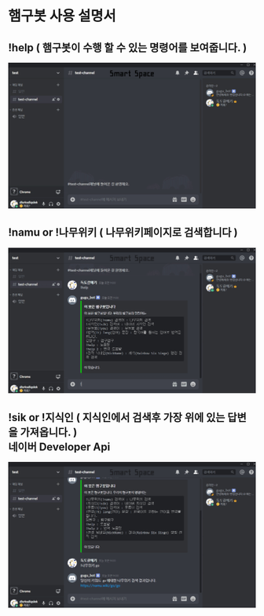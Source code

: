 # 햄구봇 사용 설명서

## !help ( 햄구봇이 수행 할 수 있는 명령어를 보여줍니다. )
<img src="/github/help.gif" title="Help_GIF" alt="Help_GIF"></img><br/>
## !namu or !나무위키 ( 나무위키페이지로 검색합니다 )
<img src="/github/namuwiki.gif" title="Namuwiki_GIF" alt="Namuwiki_GIF"></img><br/>
## !sik or !지식인 ( 지식인에서 검색후 가장 위에 있는 답변을 가져옵니다. )<br/>네이버 Developer Api
<img src="/github/sik.gif" title="sik_GIF" alt="sik_GIF"></img><br/>
